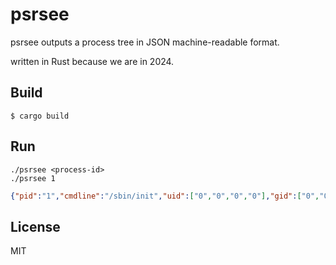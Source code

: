 # psrsee

psrsee outputs a process tree in JSON machine-readable format.

written in Rust because we are in 2024.

## Build

```
$ cargo build
```

## Run

```
./psrsee <process-id>
./psrsee 1
```
```json
{"pid":"1","cmdline":"/sbin/init","uid":["0","0","0","0"],"gid":["0","0","0","0"],"children":[{"pid":"1888735","cmdline":"/usr/bin/atop -w /var/log/atop/atop_20240806 600","uid":["0","0","0","0"],"gid":["0","0","0","0"],"children":[]}}
```

## License

MIT
